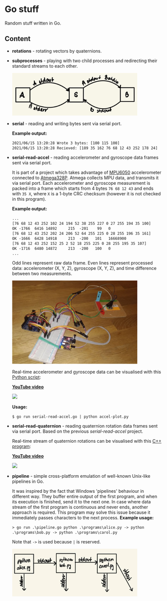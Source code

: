 # Go stuff

Random stuff written in Go.

## Content

- **rotations** - rotating vectors by quaternions. 

- **subprocesses** - playing with two child processes and redirecting their standard streams to each other.

    <img src="doc/subprocesses.jpg" width=400>

- **serial** - reading and writing bytes sent via serial port.

    **Example output:**
    ```
    2021/06/15 13:20:28 Wrote 3 bytes: [100 115 100]
    2021/06/15 13:20:28 Recieved: [189 35 162 76 68 12 43 252 178 24]
    ```

- **serial-read-accel** - reading accelerometer and gyroscope data frames sent via serial port.

    It is part of a project which takes advantage of [MPU6050](https://invensense.tdk.com/products/motion-tracking/6-axis/mpu-6050/) accelerometer connected to [Atmega328P](https://www.microchip.com/wwwproducts/en/ATmega328P). Atmega collects MPU data, and transmits it via serial port. Each accelerometer and gyroscope measurement is packed into a frame which starts from 4 bytes `76 68 12 43` and ends with `35 X`, where `X` is a 1-byte CRC checksum (however it is not checked in this program).

    **Example output:**
    ```
    ...
    [76 68 12 43 252 102 24 194 52 38 255 227 0 27 255 194 35 100]
    OK -1766  6416 14892     215  -201    99   0
    [76 68 12 43 252 202 24 206 52 64 255 225 0 28 255 196 35 161]
    OK -1666  6428 14918     213  -200   101   16668900
    [76 68 12 43 252 152 25 2 52 18 255 225 0 28 255 195 35 107]
    OK -1716  6480 14872     213  -200   100   0
    ...
    ```
    Odd lines represent raw data frame. Even lines represent processed data: accelerometer (X, Y, Z), gyroscope (X, Y, Z), and time difference between two measurements.
    
    <img src="doc/mpu6050.jpg" width=400>
    
    Real-time accelerometer and gyroscope data can be visualised with this [Python script](https://github.com/dsonyy/python-stuff/tree/master/accelerometer-live-plot):
    
    **[YouTube video](https://www.youtube.com/watch?v=J4pH3LHojVM)**
    
    <img src="https://raw.githubusercontent.com/dsonyy/python-stuff/master/accelerometer-live-plot/example.png" width=600>
    
    **Usage:**
    ```
    $ go run serial-read-accel.go | python accel-plot.py
    ```
    
- **serial-read-quaternion** - reading quaternion rotation data frames sent via serial port. Based on the previous *serial-read-accel* project.

    Real-time stream of quaternion rotations can be visualised with this [C++ program](https://github.com/dsonyy/cpp-stuff/tree/master/angle-visualization):
    
    **[YouTube video](https://www.youtube.com/watch?v=c_Tut2h9w9w)**
    
    <img width=400 src="https://raw.githubusercontent.com/dsonyy/cpp-stuff/master/docs/angle.png">
    
- **pipeline** - simple cross-platform emulation of well-known Unix-like pipelines in Go. 
  
    It was inspired by the fact that Windows 'pipelines' behaviour in different way. They buffer entire output of the first program, and when its execution is finished, send it to the next one. In case where data stream of the first program is continuous and never ends, another approach is required. This program may solve this issue because it immediately passes characters to the next process.
    **Example usage:**
    
    ```
    > go run .\pipeline.go python .\programs\alice.py -> python .\programs\bob.py -> python .\programs\carol.py
    ```
    Note that `->` is used because `|` is reserved.
    
    <img src="doc/pipeline.jpg" width=400>
